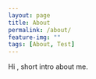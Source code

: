 ```yaml
---
layout: page
title: About
permalink: /about/
feature-img: ""
tags: [About, Test]
---
```


Hi , short intro about me.

